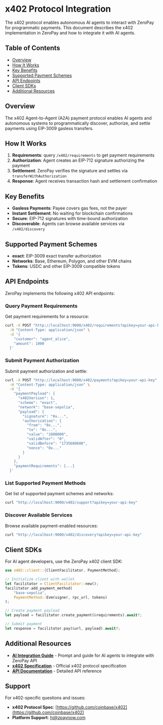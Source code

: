 # x402 Protocol Integration

The x402 protocol enables autonomous AI agents to interact with ZeroPay for programmatic payments. This document describes the x402 implementation in ZeroPay and how to integrate it with AI agents.

## Table of Contents

- [Overview](#overview)
- [How It Works](#how-it-works)
- [Key Benefits](#key-benefits)
- [Supported Payment Schemes](#supported-payment-schemes)
- [API Endpoints](#api-endpoints)
- [Client SDKs](#client-sdks)
- [Additional Resources](#additional-resources)

## Overview

The x402 Agent-to-Agent (A2A) payment protocol enables AI agents and autonomous systems to programmatically discover, authorize, and settle payments using EIP-3009 gasless transfers.

## How It Works

1. **Requirements**: query `/x402/requirements` to get payment requirements
2. **Authorization**: Agent creates an EIP-712 signature authorizing the payment
3. **Settlement**: ZeroPay verifies the signature and settles via `transferWithAuthorization`
4. **Response**: Agent receives transaction hash and settlement confirmation

## Key Benefits

- **Gasless Payments**: Payee covers gas fees, not the payer
- **Instant Settlement**: No waiting for blockchain confirmations
- **Secure**: EIP-712 signatures with time-bound authorization
- **Discoverable**: Agents can browse available services via `/x402/discovery`

## Supported Payment Schemes

- **exact**: EIP-3009 exact transfer authorization
- **Networks**: Base, Ethereum, Polygon, and other EVM chains
- **Tokens**: USDC and other EIP-3009 compatible tokens

## API Endpoints

ZeroPay implements the following x402 API endpoints:

### Query Payment Requirements

Get payment requirements for a resource:

```bash
curl -X POST "http://localhost:9000/x402/requirements?apikey=your-api-key" \
  -H "Content-Type: application/json" \
  -d '{
    "customer": "agent_alice",
    "amount": 1000
  }'
```

### Submit Payment Authorization

Submit payment authorization and settle:

```bash
curl -X POST "http://localhost:9000/x402/payments?apikey=your-api-key" \
  -H "Content-Type: application/json" \
  -d '{
    "paymentPayload": {
      "x402Version": 1,
      "scheme": "exact",
      "network": "base-sepolia",
      "payload": {
        "signature": "0x...",
        "authorization": {
          "from": "0x...",
          "to": "0x...",
          "value": "1000000",
          "validAfter": "0",
          "validBefore": "1735689600",
          "nonce": "0x..."
        }
      }
    },
    "paymentRequirements": {...}
  }'
```

### List Supported Payment Methods

Get list of supported payment schemes and networks:

```bash
curl "http://localhost:9000/x402/support?apikey=your-api-key"
```

### Discover Available Services

Browse available payment-enabled resources:

```bash
curl "http://localhost:9000/x402/discovery?apikey=your-api-key"
```

## Client SDKs

For AI agent developers, use the ZeroPay x402 client SDK:

```rust
use x402::client::{ClientFacilitator, PaymentMethod};

// Initialize client with wallet
let facilitator = ClientFacilitator::new();
facilitator.add_payment_method(
    "base-sepolia",
    PaymentMethod::Evm(signer, rpc_url, tokens)
);

// Create payment payload
let payload = facilitator.create_payment(&requirements).await?;

// Submit payment
let response = facilitator.pay(&url, payload).await?;
```

## Additional Resources

- **[AI Integration Guide](./docs/AI_INTEGRATION_GUIDE.md)** - Prompt and guide for AI agents to integrate with ZeroPay API
- **[x402 Specification](https://github.com/coinbase/x402)** - Official x402 protocol specification
- **[API Documentation](./docs/API_DOCUMENTATION.md)** - Detailed API reference

## Support

For x402-specific questions and issues:
- **x402 Protocol Spec**: [https://github.com/coinbase/x402](https://github.com/coinbase/x402)
- **Platform Support**: hi@zpaynow.com
